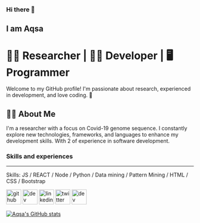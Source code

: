 ### Hi there 👋

## I am Aqsa
# 👩‍🔬 Researcher | 👩‍💻 Developer | 🖥️ Programmer

Welcome to my GitHub profile! I'm passionate about research, experienced in development, and love coding. 🌟


## 👩‍💼 About Me

I'm a researcher with a focus on Covid-19 genome sequence. I constantly explore new technologies, frameworks, and languages to enhance my development skills. With 2 of experience in software development.


### Skills and experiences
---

Skills: JS / REACT / Node / Python / Data mining / Pattern Mining / HTML / CSS / Bootstrap

[<img src='https://cdn.jsdelivr.net/npm/simple-icons@3.0.1/icons/github.svg' alt='github' height='40'>](https://github.com/Aqsa48)  [<img src='https://cdn.jsdelivr.net/npm/simple-icons@3.0.1/icons/medium.svg' alt='dev' height='40'>](https://dev.to/aqsaumar48)  [<img src='https://cdn.jsdelivr.net/npm/simple-icons@3.0.1/icons/linkedin.svg' alt='linkedin' height='40'>](https://www.linkedin.com/in/aqsa-umar-162663122//)  [<img src='https://cdn.jsdelivr.net/npm/simple-icons@3.0.1/icons/twitter.svg' alt='twitter' height='40'>](https://twitter.com/Aqsa48)  [<img src='https://cdn.jsdelivr.net/npm/simple-icons@3.0.1/icons/dev-dot-to.svg' alt='dev' height='40'>](https://dev.to/aqsaumar48)

[![Aqsa's GitHub stats](https://github-readme-stats.vercel.app/api?username=Aqsa48)](https://github.com/Aqsa48/github-readme-stats)





